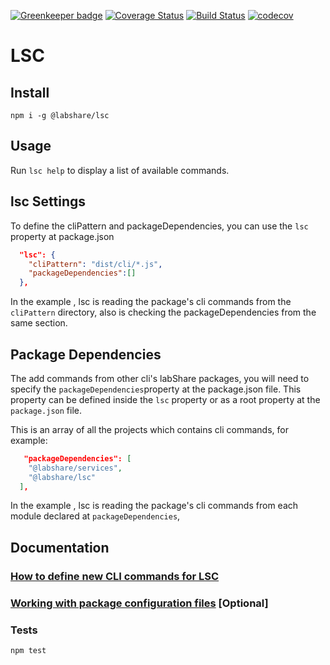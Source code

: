 [![Greenkeeper badge](https://badges.greenkeeper.io/LabShare/lsc.svg)](https://greenkeeper.io/)
[![Coverage Status](https://coveralls.io/repos/github/LabShare/lsc/badge.svg?branch=master)](https://coveralls.io/github/LabShare/lsc?branch=master)
[![Build Status](https://travis-ci.org/LabShare/lsc.svg?branch=master)](https://travis-ci.org/LabShare/lsc)
[![codecov](https://codecov.io/gh/LabShare/lsc/branch/master/graph/badge.svg)](https://codecov.io/gh/LabShare/lsc)

# LSC

## Install

`npm i -g @labshare/lsc`

## Usage

Run `lsc help` to display a list of available commands.

## lsc Settings

To define the cliPattern and packageDependencies, you can use the `lsc` property at package.json

```json
  "lsc": {
    "cliPattern": "dist/cli/*.js",
    "packageDependencies":[]
  },
```

In the example , lsc is reading the package's cli commands from the `cliPattern` directory, also
is checking the packageDependencies from the same section.

## Package Dependencies

The add commands from other cli's labShare packages, you will need to specify the `packageDependencies`property at
the package.json file. This property can be defined inside the `lsc` property or as a root property at the `package.json` file.

This is an array of all the projects which contains cli commands, for example:

```json
   "packageDependencies": [
    "@labshare/services",
    "@labshare/lsc"
  ],
```

In the example , lsc is reading the package's cli commands from each module declared at `packageDependencies`,

## Documentation

### [How to define new CLI commands for LSC](docs/package-cli.md)

### [Working with package configuration files](docs/package-configuration-files.md) [Optional]

### Tests

`npm test`
